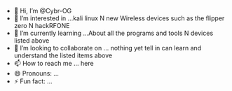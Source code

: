 - 👋 Hi, I’m @Cybr-OG
- 👀 I’m interested in ...kali linux N new Wireless devices such as the flipper zero N hackRFONE
- 🌱 I’m currently learning ...About all the programs and tools N devices listed above
- 💞️ I’m looking to collaborate on ... nothing yet tell in can learn and understand the listed items above 
- 📫 How to reach me ... here
- 😄 Pronouns: ...
- ⚡ Fun fact: ...

<!---
Skyhighbeatz22/Skyhighbeatz22 is a ✨ special ✨ repository because its `README.md` (this file) appears on your GitHub profile.
You can click the Preview link to take a look at your changes.
--->

